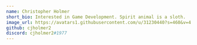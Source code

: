 ```yaml
---
name: Christopher Holmer
short_bio: Interested in Game Development. Spirit animal is a sloth.
image_url: https://avatars1.githubusercontent.com/u/31230440?s=460&v=4
github: cjholmer2
discord: cjholmer2#1977
---
```

